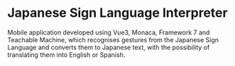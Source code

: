 # Japanese Sign Language Interpreter

Mobile application developed using Vue3, Monaca, Framework 7 and Teachable Machine, which recognises gestures from the Japanese Sign Language and converts them to Japanese text, with the possibility of translating them into English or Spanish.
